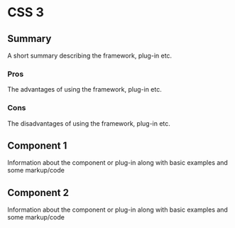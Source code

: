 CSS 3
======================

## Summary

A short summary describing the framework, plug-in etc.

### Pros

The advantages of using the framework, plug-in etc.

### Cons

The disadvantages of using the framework, plug-in etc.

## Component 1

Information about the component or plug-in along with basic examples and some markup/code

## Component 2

Information about the component or plug-in along with basic examples and some markup/code
